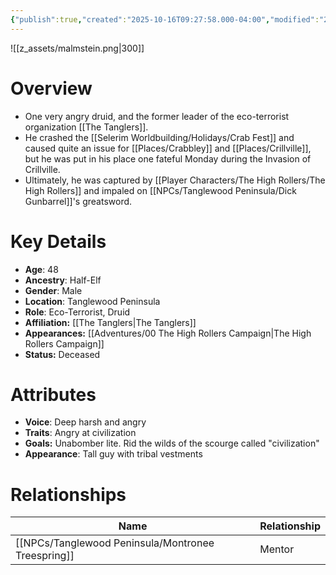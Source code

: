 ```yaml
---
{"publish":true,"created":"2025-10-16T09:27:58.000-04:00","modified":"2025-10-16T14:14:01.346-04:00","published":"2025-10-16T14:14:01.346-04:00","cssclasses":"","Age":"48","Ancestry":["Half-Elf"],"Gender":"Male","Location":["Tanglewood Peninsula"],"Role":["Eco-Terrorist, Druid"],"Affiliation":["[[The Tanglers]]"],"Appearances":["[[00 The High Rollers Campaign|The High Rollers Campaign]]"],"Status":"Deceased"}
---
```


![[z_assets/malmstein.png|300]]

# Overview
- One very angry druid, and the former leader of the eco-terrorist organization [[The Tanglers]]. 
- He crashed the [[Selerim Worldbuilding/Holidays/Crab Fest]] and caused quite an issue for [[Places/Crabbley]] and [[Places/Crillville]], but he was put in his place one fateful Monday during the Invasion of Crillville.
- Ultimately, he was captured by [[Player Characters/The High Rollers/The High Rollers]] and impaled on [[NPCs/Tanglewood Peninsula/Dick Gunbarrel]]'s greatsword.

# Key Details
- **Age**: 48
- **Ancestry**: Half-Elf
- **Gender**: Male
- **Location**: Tanglewood Peninsula
- **Role**: Eco-Terrorist, Druid
- **Affiliation:** [[The Tanglers\|The Tanglers]]
- **Appearances:** [[Adventures/00 The High Rollers Campaign\|The High Rollers Campaign]]
- **Status:** Deceased

# Attributes
- **Voice**: Deep harsh and angry
- **Traits**: Angry at civilization
- **Goals:** Unabomber lite. Rid the wilds of the scourge called "civilization"
- **Appearance**: Tall guy with tribal vestments

# Relationships

| Name                     | Relationship |
| ------------------------ | ------------ |
| [[NPCs/Tanglewood Peninsula/Montronee Treespring]] | Mentor       |
